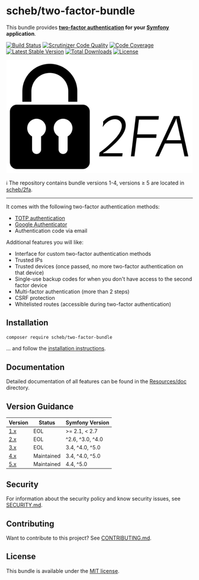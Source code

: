 scheb/two-factor-bundle
=======================

This bundle provides **[two-factor authentication](https://en.wikipedia.org/wiki/Multi-factor_authentication) for your
[Symfony](https://symfony.com/) application**.

[![Build Status](https://travis-ci.org/scheb/two-factor-bundle.svg?branch=master)](https://travis-ci.org/scheb/two-factor-bundle/branches)
[![Scrutinizer Code Quality](https://scrutinizer-ci.com/g/scheb/two-factor-bundle/badges/quality-score.png?b=master)](https://scrutinizer-ci.com/g/scheb/two-factor-bundle/?branch=master)
[![Code Coverage](https://scrutinizer-ci.com/g/scheb/two-factor-bundle/badges/coverage.png?b=master)](https://scrutinizer-ci.com/g/scheb/two-factor-bundle/?branch=master)
[![Latest Stable Version](https://poser.pugx.org/scheb/two-factor-bundle/v/stable.svg)](https://packagist.org/packages/scheb/two-factor-bundle)
[![Total Downloads](https://poser.pugx.org/scheb/two-factor-bundle/downloads)](https://packagist.org/packages/scheb/two-factor-bundle)
[![License](https://poser.pugx.org/scheb/two-factor-bundle/license.svg)](https://packagist.org/packages/scheb/two-factor-bundle)

<p align="center"><img alt="Logo" src="Resources/doc/2fa-logo.svg" /></p>

ℹ️ The repository contains bundle versions 1-4, versions ≥ 5 are located in [scheb/2fa](https://github.com/scheb/2fa).

---

It comes with the following two-factor authentication methods:

- [TOTP authentication](https://en.wikipedia.org/wiki/Time-based_One-time_Password_algorithm)
- [Google Authenticator](https://en.wikipedia.org/wiki/Google_Authenticator)
- Authentication code via email

Additional features you will like:

- Interface for custom two-factor authentication methods
- Trusted IPs
- Trusted devices (once passed, no more two-factor authentication on that device)
- Single-use backup codes for when you don't have access to the second factor device
- Multi-factor authentication (more than 2 steps)
- CSRF protection
- Whitelisted routes (accessible during two-factor authentication)

Installation
-------------

```bash
composer require scheb/two-factor-bundle
```

... and follow the [installation instructions](Resources/doc/installation.md).

Documentation
-------------
Detailed documentation of all features can be found in the [Resources/doc](Resources/doc/index.md) directory.

Version Guidance
----------------

| Version        | Status     | Symfony Version  |
|----------------|------------|------------------|
| [1.x][v1-repo] | EOL        | >= 2.1, < 2.7    |
| [2.x][v2-repo] | EOL        | ^2.6, ^3.0, ^4.0 |
| [3.x][v3-repo] | EOL        | 3.4, ^4.0, ^5.0  |
| [4.x][v4-repo] | Maintained | 3.4, ^4.0, ^5.0  |
| [5.x][v5-repo] | Maintained | 4.4, ^5.0        |

[v1-repo]: https://github.com/scheb/two-factor-bundle/tree/1.x
[v2-repo]: https://github.com/scheb/two-factor-bundle/tree/2.x
[v3-repo]: https://github.com/scheb/two-factor-bundle/tree/3.x
[v4-repo]: https://github.com/scheb/two-factor-bundle/tree/master
[v5-repo]: https://github.com/scheb/2fa/tree/master

Security
--------
For information about the security policy and know security issues, see [SECURITY.md](SECURITY.md).

Contributing
------------
Want to contribute to this project? See [CONTRIBUTING.md](CONTRIBUTING.md).

License
-------
This bundle is available under the [MIT license](LICENSE).
